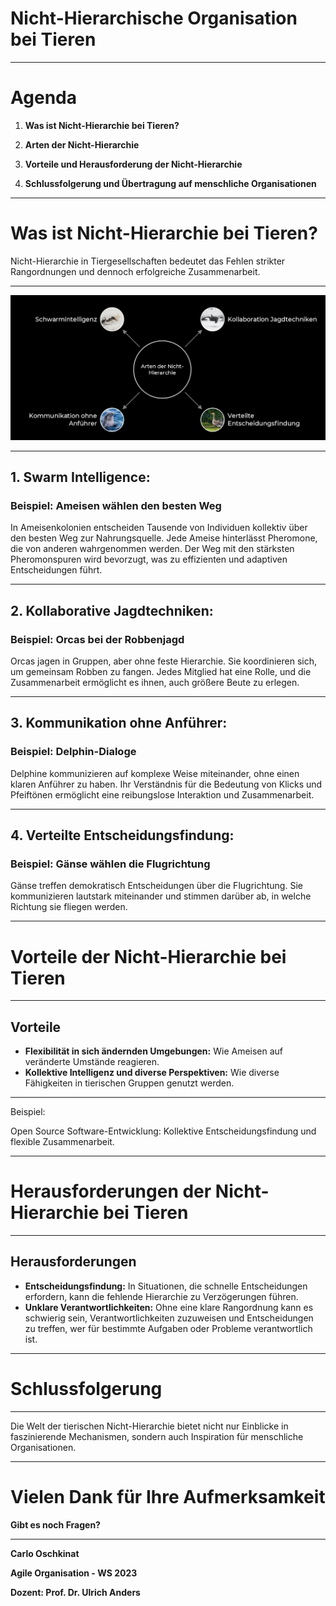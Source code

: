 
# Nicht-Hierarchische Organisation bei Tieren

---

# Agenda

1. **Was ist Nicht-Hierarchie bei Tieren?**

2. **Arten der Nicht-Hierarchie**

4. **Vorteile und Herausforderung der Nicht-Hierarchie**

5. **Schlussfolgerung und Übertragung auf menschliche Organisationen**

---

# Was ist Nicht-Hierarchie bei Tieren?

Nicht-Hierarchie in Tiergesellschaften bedeutet das Fehlen strikter Rangordnungen und dennoch erfolgreiche Zusammenarbeit.

---

![Arten von Nicht-Hierarchie](<Picture Black.png>)

---

## 1. Swarm Intelligence:

### Beispiel: Ameisen wählen den besten Weg
In Ameisenkolonien entscheiden Tausende von Individuen kollektiv über den besten Weg zur Nahrungsquelle. Jede Ameise hinterlässt Pheromone, die von anderen wahrgenommen werden. Der Weg mit den stärksten Pheromonspuren wird bevorzugt, was zu effizienten und adaptiven Entscheidungen führt.

---

## 2. Kollaborative Jagdtechniken:

### Beispiel: Orcas bei der Robbenjagd
Orcas jagen in Gruppen, aber ohne feste Hierarchie. Sie koordinieren sich, um gemeinsam Robben zu fangen. Jedes Mitglied hat eine Rolle, und die Zusammenarbeit ermöglicht es ihnen, auch größere Beute zu erlegen.

---

## 3. Kommunikation ohne Anführer: 

### Beispiel: Delphin-Dialoge
Delphine kommunizieren auf komplexe Weise miteinander, ohne einen klaren Anführer zu haben. Ihr Verständnis für die Bedeutung von Klicks und Pfeiftönen ermöglicht eine reibungslose Interaktion und Zusammenarbeit.

---

## 4. Verteilte Entscheidungsfindung: 

### Beispiel: Gänse wählen die Flugrichtung
Gänse treffen demokratisch Entscheidungen über die Flugrichtung. Sie kommunizieren lautstark miteinander und stimmen darüber ab, in welche Richtung sie fliegen werden. 

---

# Vorteile der Nicht-Hierarchie bei Tieren

---

## Vorteile

- **Flexibilität in sich ändernden Umgebungen:** Wie Ameisen auf veränderte Umstände reagieren.
- **Kollektive Intelligenz und diverse Perspektiven:** Wie diverse Fähigkeiten in tierischen Gruppen genutzt werden.

---

Beispiel:

Open Source Software-Entwicklung: Kollektive Entscheidungsfindung und flexible Zusammenarbeit.

---

# Herausforderungen der Nicht-Hierarchie bei Tieren

---

## Herausforderungen

- **Entscheidungsfindung:** In Situationen, die schnelle Entscheidungen erfordern, kann die fehlende Hierarchie zu Verzögerungen führen.
- **Unklare Verantwortlichkeiten:** Ohne eine klare Rangordnung kann es schwierig sein, Verantwortlichkeiten zuzuweisen und Entscheidungen zu treffen, wer für bestimmte Aufgaben oder Probleme verantwortlich ist.

---

# Schlussfolgerung

---

Die Welt der tierischen Nicht-Hierarchie bietet nicht nur Einblicke in faszinierende Mechanismen, sondern auch Inspiration für menschliche Organisationen.

---

# Vielen Dank für Ihre Aufmerksamkeit

**Gibt es noch Fragen?**

---

**Carlo Oschkinat**

**Agile Organisation - WS 2023**

**Dozent: Prof. Dr. Ulrich Anders**